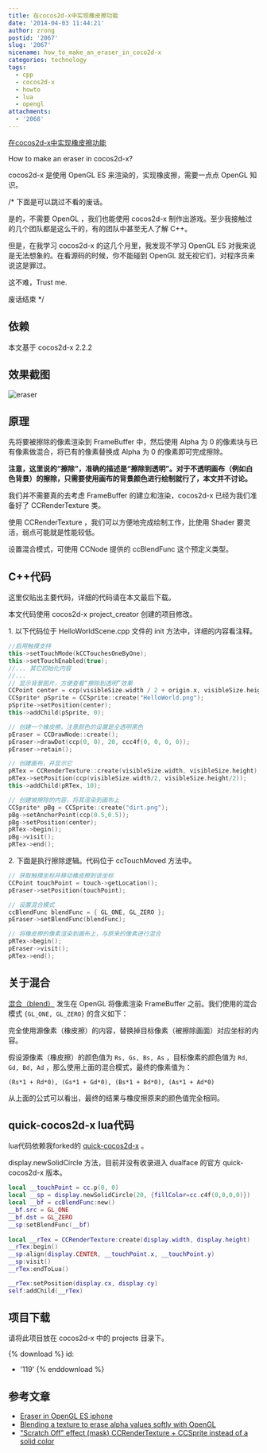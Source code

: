 ```yaml
---
title: 在cocos2d-x中实现橡皮擦功能
date: '2014-04-03 11:44:21'
author: zrong
postid: '2067'
slug: '2067'
nicename: how_to_make_an_eraser_in_coco2d-x
categories: technology
tags:
  - cpp
  - cocos2d-x
  - howto
  - lua
  - opengl
attachments:
  - '2068'
---
```


[在cocos2d-x中实现橡皮擦功能](http://blog.zengrong.net/post/2067.html)

How to make an eraser in cocos2d-x?

cocos2d-x 是使用 OpenGL ES 来渲染的，实现橡皮擦，需要一点点 OpenGL 知识。

/\* 下面是可以跳过不看的废话。

是的，不需要 OpenGL ，我们也能使用 cocos2d-x 制作出游戏。至少我接触过的几个团队都是这么干的，有的团队中甚至无人了解 C++。

但是，在我学习 cocos2d-x 的这几个月里，我发现不学习 OpenGL ES 对我来说是无法想象的。在看源码的时候，你不能碰到 OpenGL 就无视它们，对程序员来说这是罪过。

这不难，Trust me.

废话结束 \*/

## 依赖

本文基于 cocos2d-x 2.2.2

## 效果截图

![eraser][51]

## 原理

先将要被擦除的像素渲染到 FrameBuffer 中，然后使用 Alpha 为 0 的像素块与已有像素做混合，将已有的像素替换成 Alpha 为 0 的像素即可完成擦除。<!--more-->

**注意，这里说的“擦除”，准确的描述是“擦除到透明”。对于不透明画布（例如白色背景）的擦除，只需要使用画布的背景颜色进行绘制就行了，本文并不讨论。**

我们并不需要真的去考虑 FrameBuffer 的建立和渲染，cocos2d-x 已经为我们准备好了 CCRenderTexture 类。

使用 CCRenderTexture ，我们可以方便地完成绘制工作，比使用 Shader 要灵活，弱点可能就是性能较低。

设置混合模式，可使用 CCNode 提供的 ccBlendFunc 这个预定义类型。

## C++代码

这里仅贴出主要代码，详细的代码请在本文最后下载。

本文代码使用 cocos2d-x project\_creator 创建的项目修改。

1\. 以下代码位于 HelloWorldScene.cpp 文件的 init 方法中，详细的内容看注释。

``` c++
//启用触摸支持
this->setTouchMode(kCCTouchesOneByOne);
this->setTouchEnabled(true);
//... 其它初始化内容
//...
// 显示背景图片，方便查看“擦除到透明”效果
CCPoint center = ccp(visibleSize.width / 2 + origin.x, visibleSize.height / 2 + origin.y);
CCSprite* pSprite = CCSprite::create("HelloWorld.png");
pSprite->setPosition(center);
this->addChild(pSprite, 0);

// 创建一个橡皮擦，注意颜色的设置是全透明黑色
pEraser = CCDrawNode::create();
pEraser->drawDot(ccp(0, 0), 20, ccc4f(0, 0, 0, 0));
pEraser->retain();

// 创建画布，并显示它
pRTex = CCRenderTexture::create(visibleSize.width, visibleSize.height);
pRTex->setPosition(ccp(visibleSize.width/2, visibleSize.height/2));
this->addChild(pRTex, 10);

// 创建被擦除的内容，将其渲染到画布上
CCSprite* pBg = CCSprite::create("dirt.png");
pBg->setAnchorPoint(ccp(0.5,0.5));
pBg->setPosition(center);
pRTex->begin();
pBg->visit();
pRTex->end();
```

2\. 下面是执行擦除逻辑。代码位于 ccTouchMoved 方法中。

``` c++
// 获取触摸坐标并移动橡皮擦到该坐标
CCPoint touchPoint = touch->getLocation();
pEraser->setPosition(touchPoint);

// 设置混合模式
ccBlendFunc blendFunc = { GL_ONE, GL_ZERO };
pEraser->setBlendFunc(blendFunc);

// 将橡皮擦的像素渲染到画布上，与原来的像素进行混合
pRTex->begin();
pEraser->visit();
pRTex->end();
```
	
## 关于混合

[混合（blend）][1] 发生在 OpenGL 将像素渲染 FrameBuffer 之前。我们使用的混合模式 `{GL_ONE, GL_ZERO}` 的含义如下：

完全使用源像素（橡皮擦）的内容，替换掉目标像素（被擦除画面）对应坐标的内容。

假设源像素（橡皮擦）的颜色值为 `Rs, Gs, Bs, As` ，目标像素的颜色值为 `Rd, Gd, Bd, Ad` ，那么使用上面的混合模式，最终的像素值为：

    (Rs*1 + Rd*0), (Gs*1 + Gd*0), (Bs*1 + Bd*0), (As*1 + Ad*0)

从上面的公式可以看出，最终的结果与橡皮擦原来的颜色值完全相同。

## quick-cocos2d-x lua代码

lua代码依赖我forked的 [quick-cocos2d-x][2] 。

display.newSolidCircle 方法，目前并没有收录进入 dualface 的官方 quick-cocos2d-x 版本。

``` lua
local __touchPoint = cc.p(0, 0)
local __sp = display.newSolidCircle(20, {fillColor=cc.c4f(0,0,0,0)})
local __bf = ccBlendFunc:new()
__bf.src = GL_ONE
__bf.dst = GL_ZERO
__sp:setBlendFunc(__bf)
	
local __rTex = CCRenderTexture:create(display.width, display.height)
__rTex:begin()
__sp:align(display.CENTER, __touchPoint.x, __touchPoint.y)
__sp:visit()
__rTex:endToLua()

__rTex:setPosition(display.cx, display.cy)
self:addChild(__rTex)
```

## 项目下载

请将此项目放在 cocos2d-x 中的 projects 目录下。

{% download %}
id:
  - '119'
{% enddownload %}

## 参考文章

* [Eraser in OpenGL ES iphone][11]
* [Blending a texture to erase alpha values softly with OpenGL][12]
* ["Scratch Off" effect (mask) CCRenderTexture + CCSprite instead of a solid color][13]

[1]: http://www.khronos.org/opengles/sdk/docs/man/xhtml/glBlendFunc.xml
[2]: https://github.com/zrong/quick-cocos2d-x
[11]: http://stackoverflow.com/questions/3439616/eraser-in-opengl-es-iphone
[12]: http://stackoverflow.com/questions/4074955/blending-a-texture-to-erase-alpha-values-softly-with-opengl
[13]: www.cocos2d-iphone.org/forums/topic/scratch-off-effect-mask-ccrendertexture-ccsprite-instead-of-a-solid-color/
[51]: /uploads/2014/04/eraser.png
